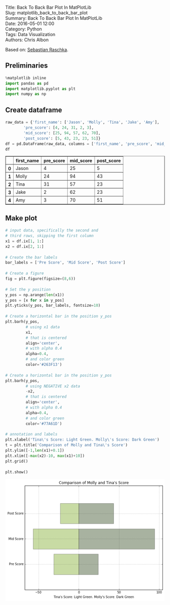 Title: Back To Back Bar Plot In MatPlotLib  
Slug: matplotlib_back_to_back_bar_plot  
Summary: Back To Back Bar Plot In MatPlotLib  
Date: 2016-05-01 12:00  
Category: Python  
Tags: Data Visualization  
Authors: Chris Albon  

Based on: [Sebastian Raschka](http://nbviewer.ipython.org/github/rasbt/matplotlib-gallery/blob/master/ipynb/barplots.ipynb).

## Preliminaries


```python
%matplotlib inline
import pandas as pd
import matplotlib.pyplot as plt
import numpy as np
```

## Create dataframe


```python
raw_data = {'first_name': ['Jason', 'Molly', 'Tina', 'Jake', 'Amy'],
        'pre_score': [4, 24, 31, 2, 3],
        'mid_score': [25, 94, 57, 62, 70],
        'post_score': [5, 43, 23, 23, 51]}
df = pd.DataFrame(raw_data, columns = ['first_name', 'pre_score', 'mid_score', 'post_score'])
df
```




<div>
<table border="1" class="dataframe">
  <thead>
    <tr style="text-align: right;">
      <th></th>
      <th>first_name</th>
      <th>pre_score</th>
      <th>mid_score</th>
      <th>post_score</th>
    </tr>
  </thead>
  <tbody>
    <tr>
      <th>0</th>
      <td>Jason</td>
      <td>4</td>
      <td>25</td>
      <td>5</td>
    </tr>
    <tr>
      <th>1</th>
      <td>Molly</td>
      <td>24</td>
      <td>94</td>
      <td>43</td>
    </tr>
    <tr>
      <th>2</th>
      <td>Tina</td>
      <td>31</td>
      <td>57</td>
      <td>23</td>
    </tr>
    <tr>
      <th>3</th>
      <td>Jake</td>
      <td>2</td>
      <td>62</td>
      <td>23</td>
    </tr>
    <tr>
      <th>4</th>
      <td>Amy</td>
      <td>3</td>
      <td>70</td>
      <td>51</td>
    </tr>
  </tbody>
</table>
</div>



## Make plot


```python
# input data, specifically the second and 
# third rows, skipping the first column
x1 = df.ix[1, 1:]
x2 = df.ix[2, 1:]

# Create the bar labels
bar_labels = ['Pre Score', 'Mid Score', 'Post Score']

# Create a figure
fig = plt.figure(figsize=(8,6))

# Set the y position
y_pos = np.arange(len(x1))
y_pos = [x for x in y_pos]
plt.yticks(y_pos, bar_labels, fontsize=10)

# Create a horizontal bar in the position y_pos
plt.barh(y_pos, 
         # using x1 data
         x1, 
         # that is centered
         align='center', 
         # with alpha 0.4
         alpha=0.4, 
         # and color green
         color='#263F13')

# Create a horizontal bar in the position y_pos
plt.barh(y_pos, 
         # using NEGATIVE x2 data
         -x2,
         # that is centered
         align='center', 
         # with alpha 0.4
         alpha=0.4, 
         # and color green
         color='#77A61D')

# annotation and labels
plt.xlabel('Tina\'s Score: Light Green. Molly\'s Score: Dark Green')
t = plt.title('Comparison of Molly and Tina\'s Score')
plt.ylim([-1,len(x1)+0.1])
plt.xlim([-max(x2)-10, max(x1)+10])
plt.grid()

plt.show()
```


![png](matplotlib_back_to_back_bar_plot_files/matplotlib_back_to_back_bar_plot_6_0.png)

